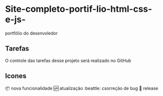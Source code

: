 # Site-completo-portif-lio-html-css-e-js-

portfólio do desenvoledor

## Tarefas

O controle das tarefas desse projeto será realizado no GitHub

## Icones

:package: nova funcionalidade
:up: atualização
:beattle: csorreção de bug
:checkered_flag: release
